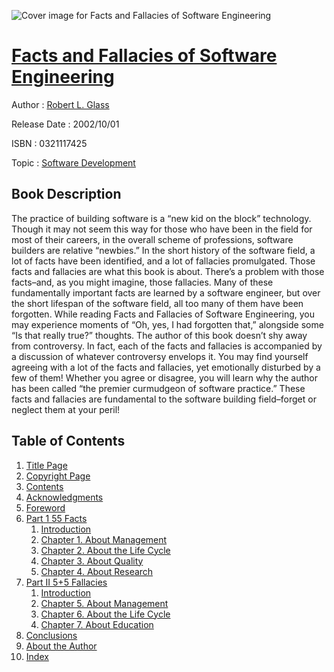 ![Cover image for Facts and Fallacies of Software Engineering](https://imgdetail.ebookreading.net/cover/cover/software_development/EB0321117425.jpg)

[Facts and Fallacies of Software Engineering](https://ebookreading.net/view/book/Facts+and+Fallacies+of+Software+Engineering-EB0321117425_1.html "Facts and Fallacies of Software Engineering")
====================================================================================================================

Author : [Robert L. Glass](https://ebookreading.net/search/author/Robert+L.+Glass)

Release Date : 2002/10/01

ISBN : 0321117425

Topic : [Software Development](https://ebookreading.net/search/category/software-development)

Book Description
-----------------

The practice of building software is a “new kid on the block” technology. Though it may not seem this way for those who have been in the field for most of their careers, in the overall scheme of professions, software builders are relative “newbies.”
In the short history of the software field, a lot of facts have been identified, and a lot of fallacies promulgated. Those facts and fallacies are what this book is about.
There’s a problem with those facts–and, as you might imagine, those fallacies. Many of these fundamentally important facts are learned by a software engineer, but over the short lifespan of the software field, all too many of them have been forgotten. While reading Facts and Fallacies of Software Engineering, you may experience moments of “Oh, yes, I had forgotten that,” alongside some “Is that really true?” thoughts.
The author of this book doesn’t shy away from controversy. In fact, each of the facts and fallacies is accompanied by a discussion of whatever controversy envelops it. You may find yourself agreeing with a lot of the facts and fallacies, yet emotionally disturbed by a few of them! Whether you agree or disagree, you will learn why the author has been called “the premier curmudgeon of software practice.”
These facts and fallacies are fundamental to the software building field–forget or neglect them at your peril!
              
Table of Contents
-----------------

1. [Title Page](https://ebookreading.net/view/book/Facts+and+Fallacies+of+Software+Engineering-EB0321117425_0.html)
1. [Copyright Page](https://ebookreading.net/view/book/Facts+and+Fallacies+of+Software+Engineering-EB0321117425_0.html#id371174)
1. [Contents](https://ebookreading.net/view/book/Facts+and+Fallacies+of+Software+Engineering-EB0321117425_0.html)
1. [Acknowledgments](https://ebookreading.net/view/book/Facts+and+Fallacies+of+Software+Engineering-EB0321117425_0.html)
1. [Foreword](https://ebookreading.net/view/book/Facts+and+Fallacies+of+Software+Engineering-EB0321117425_0.html)
1. [Part 1 55 Facts](https://ebookreading.net/view/book/Facts+and+Fallacies+of+Software+Engineering-EB0321117425_0.html)
    1. [Introduction](https://ebookreading.net/view/book/Facts+and+Fallacies+of+Software+Engineering-EB0321117425_0.html)
    1. [Chapter 1. About Management](https://ebookreading.net/view/book/Facts+and+Fallacies+of+Software+Engineering-EB0321117425_0.html)
    1. [Chapter 2. About the Life Cycle](https://ebookreading.net/view/book/Facts+and+Fallacies+of+Software+Engineering-EB0321117425_0.html)
    1. [Chapter 3. About Quality](https://ebookreading.net/view/book/Facts+and+Fallacies+of+Software+Engineering-EB0321117425_0.html)
    1. [Chapter 4. About Research](https://ebookreading.net/view/book/Facts+and+Fallacies+of+Software+Engineering-EB0321117425_0.html)
1. [Part II 5+5 Fallacies](https://ebookreading.net/view/book/Facts+and+Fallacies+of+Software+Engineering-EB0321117425_0.html)
    1. [Introduction](https://ebookreading.net/view/book/Facts+and+Fallacies+of+Software+Engineering-EB0321117425_0.html)
    1. [Chapter 5. About Management](https://ebookreading.net/view/book/Facts+and+Fallacies+of+Software+Engineering-EB0321117425_0.html)
    1. [Chapter 6. About the Life Cycle](https://ebookreading.net/view/book/Facts+and+Fallacies+of+Software+Engineering-EB0321117425_0.html)
    1. [Chapter 7. About Education](https://ebookreading.net/view/book/Facts+and+Fallacies+of+Software+Engineering-EB0321117425_0.html)
1. [Conclusions](https://ebookreading.net/view/book/Facts+and+Fallacies+of+Software+Engineering-EB0321117425_0.html)
1. [About the Author](https://ebookreading.net/view/book/Facts+and+Fallacies+of+Software+Engineering-EB0321117425_0.html)
1. [Index](https://ebookreading.net/view/book/Facts+and+Fallacies+of+Software+Engineering-EB0321117425_0.html)
